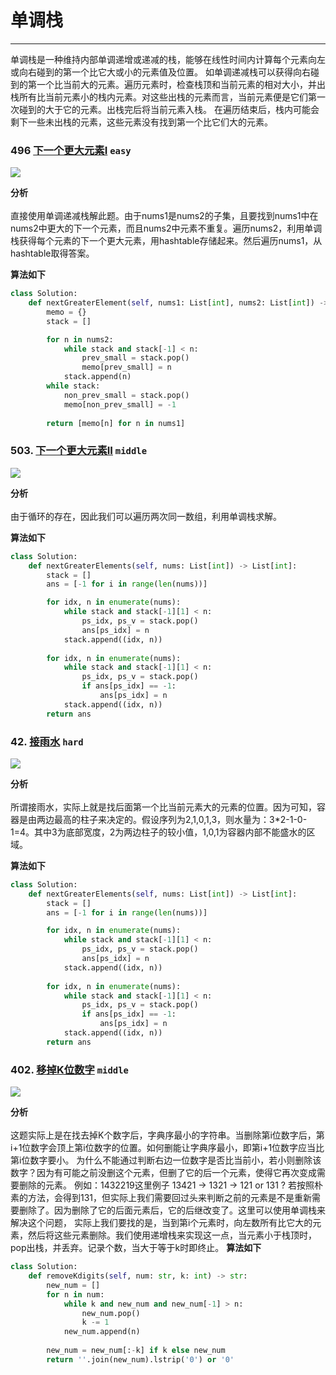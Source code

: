# 单调栈
---
单调栈是一种维持内部单调递增或递减的栈，能够在线性时间内计算每个元素向左或向右碰到的第一个比它大或小的元素值及位置。
如单调递减栈可以获得向右碰到的第一个比当前大的元素。遍历元素时，检查栈顶和当前元素的相对大小，并出栈所有比当前元素小的栈内元素。对这些出栈的元素而言，当前元素便是它们第一次碰到的大于它的元素。出栈完后将当前元素入栈。 在遍历结束后，栈内可能会剩下一些未出栈的元素，这些元素没有找到第一个比它们大的元素。



### 496 [下一个更大元素I](https://leetcode-cn.com/problems/next-greater-element-i/) ```easy```
<img src="img/17.14.png" width="">

**分析**<br/><br/>
直接使用单调递减栈解此题。由于nums1是nums2的子集，且要找到nums1中在nums2中更大的下一个元素，而且nums2中元素不重复。遍历nums2，利用单调栈获得每个元素的下一个更大元素，用hashtable存储起来。然后遍历nums1，从hashtable取得答案。

**算法如下**<br/>
```python
class Solution:
    def nextGreaterElement(self, nums1: List[int], nums2: List[int]) -> List[int]:
        memo = {}
        stack = []

        for n in nums2:
            while stack and stack[-1] < n:
                prev_small = stack.pop()
                memo[prev_small] = n
            stack.append(n)
        while stack:
            non_prev_small = stack.pop()
            memo[non_prev_small] = -1
        
        return [memo[n] for n in nums1]
```

### 503. [下一个更大元素II](https://leetcode-cn.com/problems/next-greater-element-ii/) ```middle```
<img src="img/503.png" width="">

**分析**<br/><br/>
由于循环的存在，因此我们可以遍历两次同一数组，利用单调栈求解。

**算法如下**<br/>
```python
class Solution:
    def nextGreaterElements(self, nums: List[int]) -> List[int]:
        stack = []
        ans = [-1 for i in range(len(nums))]

        for idx, n in enumerate(nums):
            while stack and stack[-1][1] < n:
                ps_idx, ps_v = stack.pop()
                ans[ps_idx] = n 
            stack.append((idx, n))
        
        for idx, n in enumerate(nums):
            while stack and stack[-1][1] < n:
                ps_idx, ps_v = stack.pop()
                if ans[ps_idx] == -1:
                    ans[ps_idx] = n 
            stack.append((idx, n))
        return ans
```


### 42. [接雨水](https://leetcode-cn.com/problems/trapping-rain-water/) ```hard```
<img src="img/42.png" width="">

**分析**<br/><br/>
所谓接雨水，实际上就是找后面第一个比当前元素大的元素的位置。因为可知，容器是由两边最高的柱子来决定的。假设序列为2,1,0,1,3，则水量为：3*2-1-0-1=4。其中3为底部宽度，2为两边柱子的较小值，1,0,1为容器内部不能盛水的区域。

**算法如下**<br/>
```python
class Solution:
    def nextGreaterElements(self, nums: List[int]) -> List[int]:
        stack = []
        ans = [-1 for i in range(len(nums))]

        for idx, n in enumerate(nums):
            while stack and stack[-1][1] < n:
                ps_idx, ps_v = stack.pop()
                ans[ps_idx] = n 
            stack.append((idx, n))
        
        for idx, n in enumerate(nums):
            while stack and stack[-1][1] < n:
                ps_idx, ps_v = stack.pop()
                if ans[ps_idx] == -1:
                    ans[ps_idx] = n 
            stack.append((idx, n))
        return ans
```

### 402. [移掉K位数字](https://leetcode-cn.com/problems/remove-k-digits/) ```middle```
<img src="img/402.png" width="">

**分析**<br/><br/>
这题实际上是在找去掉K个数字后，字典序最小的字符串。当删除第i位数字后，第i+1位数字会顶上第i位数字的位置。如何删能让字典序最小，即第i+1位数字应当比第i位数字要小。
为什么不能通过判断右边一位数字是否比当前小，若小则删除该数字？因为有可能之前没删这个元素，但删了它的后一个元素，使得它再次变成需要删除的元素。
例如：1432219这里例子
13421 -> 1321 -> 121 or 131 ?
若按照朴素的方法，会得到131，但实际上我们需要回过头来判断之前的元素是不是重新需要删除了。因为删除了它的后面元素后，它的后继改变了。这里可以使用单调栈来解决这个问题，
实际上我们要找的是，当到第i个元素时，向左数所有比它大的元素，然后将这些元素删除。我们使用递增栈来实现这一点，当元素小于栈顶时，pop出栈，并丢弃。记录个数，当大于等于k时即终止。
**算法如下**<br/>
```python
class Solution:
    def removeKdigits(self, num: str, k: int) -> str:
        new_num = []
        for n in num:
            while k and new_num and new_num[-1] > n:
                new_num.pop()
                k -= 1
            new_num.append(n)
        
        new_num = new_num[:-k] if k else new_num 
        return ''.join(new_num).lstrip('0') or '0'
```


